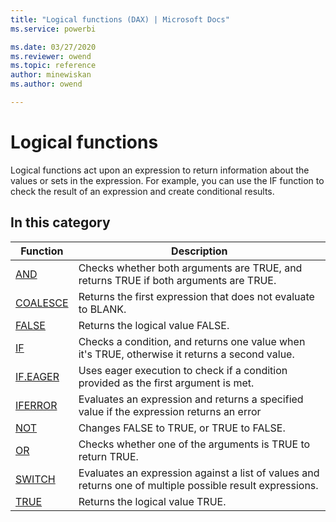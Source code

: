 ```yaml
---
title: "Logical functions (DAX) | Microsoft Docs"
ms.service: powerbi 

ms.date: 03/27/2020
ms.reviewer: owend
ms.topic: reference
author: minewiskan
ms.author: owend

---
```

# Logical functions

Logical functions act upon an expression to return information about the values or sets in the expression. For example, you can use the IF function to check the result of an expression and create conditional results.  
  
## In this category 


|Function  |Description  |
|---------|---------|
|[AND](and-function-dax.md)      | Checks whether both arguments are TRUE, and returns TRUE if both arguments are TRUE.        |
|[COALESCE](coalesce-function-dax.md)|Returns the first expression that does not evaluate to BLANK.|
|[FALSE](false-function-dax.md)      | Returns the logical value FALSE.         |
|[IF](if-function-dax.md)      | Checks a condition, and returns one value when it's TRUE, otherwise it returns a second value.        |
|[IF.EAGER](ifeager-function-dax.md)      | Uses eager execution to check if a condition provided as the first argument is met.        |
|[IFERROR](iferror-function-dax.md)      |  Evaluates an expression and returns a specified value if the expression returns an error       |
|[NOT](not-function-dax.md)     | Changes FALSE to TRUE, or TRUE to FALSE.          |
|[OR](or-function-dax.md)     |  Checks whether one of the arguments is TRUE to return TRUE.       |
|[SWITCH](switch-function-dax.md)      | Evaluates an expression against a list of values and returns one of multiple possible result expressions.          |
|[TRUE](true-function-dax.md)      |  Returns the logical value TRUE.         |
